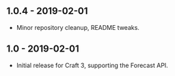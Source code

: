 ## 1.0.4 - 2019-02-01

* Minor repository cleanup, README tweaks.

## 1.0 - 2019-02-01

* Initial release for Craft 3, supporting the Forecast API.